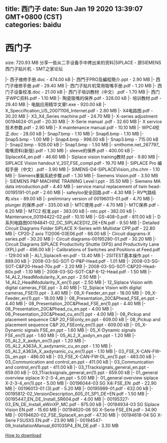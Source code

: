 
title: 西门子
date: Sun Jan 19 2020 13:39:07 GMT+0800 (CST)    
categories: baidu
---

# 西门子
size: 720.93 MB
 分享一些从二手设备手中拷出来的资料|SIPLACE - 原SIEMENS西门子贴片机 - SMT之家论坛
 
|- 西子维修手册.doc - 474.00 kB
|- 西門子PRO及編程簡介.ppt - 2.90 MB
|- 西门子维修手册.pdf - 29.40 MB
|- 西门子贴片机常用吸嘴手册.pdf - 1.20 MB
|- 西门子设备校准.doc - 21.00 kB
|- 西门子培训教材（中文）.pdf - 1.70 MB
|- 西门子WPC资料.pdf - 1.10 MB
|- 陶瓷吸嘴的保养.pdf - 328.00 kB
|- 培训教材.pdf - 29.40 MB
|- 电脑应用精华文章!.exe - 920.00 kB
|- X_Speccification_US_20071106_Internet.pdf - 2.80 MB
|- X4电路图.pdf - 30.20 MB
|- X3_X4_Series machine.pdf - 24.70 MB
|- X-series adjustment 00194624-01.pdf - 20.30 MB
|- X-Serie manual  .pdf - 32.60 MB
|- X service技术参数.pdf - 2.90 MB
|- X maintenance manual.pdf - 10.10 MB
|- WPC4校正.doc - 28.00 kB
|- Snap7.bmp - 1.10 MB
|- Snap6.bmp - 1.10 MB
|- Snap5.bmp - 1.00 MB
|- Snap4.bmp - 998.00 kB
|- Snap3.bmp - 715.00 kB
|- Snap2.bmp - 926.00 kB
|- Snap1.bmp - 1.50 MB
|- smthome.net_267797_吸嘴资料(新版).pdf - 1.30 MB
|- sleeve的保养.pdf - 400.00 kB
|- SiplaceX4_en.pdf - 46.60 MB
|- Siplace vision training教材.ppt - 9.80 MB
|- SIPLACE Vision handout V_207_FSE_compl.pdf - 19.70 MB
|- SIPLACE Pro 编程手册（中文）.pdf - 3.90 MB
|- SIMENS-D4-SIPLACEVision_chs.chm - 1.10 MB
|- Siemens重裝系統步驟.pdf - 1.30 MB
|- Siemens Vision.pdf - 3.50 MB
|- SIEMENS P&P MACHINE TRAINING Level I.ppt - 35.50 MB
|- Siemens MA data introduction.pdf - 4.40 MB
|- service manul replacement of twin head-00195191-01.pdf - 2.60 MB
|- safeyloo安全回路.pdf - 4.30 MB
|- RV气路结构.xlsx - 89.00 kB
|- preliminary version of 00196013-01.pdf - 4.70 MB
|- plunger 的保养.pdf - 335.00 kB
|- MTC使用.pdf - 4.70 MB
|- MTC保养.pdf - 6.20 MB
|- MTC2 校准.ppt - 383.00 kB
|- mtc.ppt - 382.00 kB
|- Maintenance_00194422-02.pdf - 10.10 MB
|- GS-408-0.pdf - 811.00 kB
|- D系列电路图00194841-02_DC_SIPLACED12_DE+EN.pdf - 9.50 MB
|- Detailed Circuit Diagrams Folder SIPLACE X-Series with Multistar CPP.pdf - 22.80 MB
|- CP20-Z axis TI2006-03E06.pdf - 66.00 kB
|- Circuit diagrams-X series.pdf - 30.20 MB
|- Circuit diagrams-00195280-01.pdf - 30.20 MB
|- Circuit Diagrams SIPLACE Productivity Shuttle (XPS) and Productivity Lane (XPL).pdf - 496.00 kB
|- Calibrations of Switches and Positions at Feed.pdf - 129.00 kB
|- AL1_SiplaceX-en.pdf - 13.40 MB
|- 2SITEST基本操作.ppt - 889.00 kB
|- 2008-03-SG-SOT-D-P&P-Head.pdf - 1.01 MB
|- 2008-03-SG-SOT-C&P20-Head-70x.pdf - 2.20 MB
|- 2008-03-SG-SOT-C&P20-Head-60x.pdf - 1.10 MB
|- 2008-03-SG-SOT-C&P 6-12-Head.pdf - 1.50 MB
|- 14_AL2_HeadModularity_X_en.ppt - 2.50 MB
|- 14_AL2_HeadModularity_X_en(1).ppt - 2.50 MB
|- 12_Siplace Vision with digital cameras_FSE.ppt - 3.40 MB
|- 12_Siplace Vision with digital cameras_FSE(1).ppt - 3.40 MB
|- 09_X-Feeder_en.ppt - 18.00 MB
|- 09_X-Feeder_en(1).ppt - 18.00 MB
|- 08_Presentation_20C&Phead_FSE_en.ppt - 4.40 MB
|- 08_Presentation_20C&Phead_FSE_en(1).ppt - 4.40 MB
|- 08_Presentation_20C&Phead_cu_en.ppt - 4.00 MB
|- 08_Presentation_20C&Phead_cu_en(1).ppt - 4.00 MB
|- 08_Pickup and placement sequence C&P 20_FSEonly_en.ppt - 609.00 kB
|- 08_Pickup and placement sequence C&P 20_FSEonly_en(1).ppt - 609.00 kB
|- 05_X-Dynamic signals FSE_en.ppt - 1.60 MB
|- 05_X-Dynamic signals FSE_en(1).ppt - 1.60 MB
|- 05_AL2_X_axdyn_en.ppt - 1.20 MB
|- 05_AL2_X_axdyn_en(1).ppt - 1.20 MB
|- 05_AL2_A363A_X_axdynamic_cu_en.ppt - 1.10 MB
|- 05_AL2_A363A_X_axdynamic_cu_en(1).ppt - 1.10 MB
|- 03_FSE_X-CAN-FW-DL_en.ppt - 486.00 kB
|- 03_FSE_X-CAN-FW-DL_en(1).ppt - 483.00 kB
|- 03_Communication and control_en.ppt - 411.00 kB
|- 03_Communication and control_en(1).ppt - 411.00 kB
|- 03_1Tracksignals_general_en.ppt - 659.00 kB
|- 03_1Tracksignals_general_en(1).ppt - 659.00 kB
|- 01_general overview siplace X-2-3-4_en.ppt - 5.00 MB
|- 01_general overview siplace X-2-3-4_en(1).ppt - 5.00 MB
|- 00196044-03 SG X4i FSE_EN .pdf - 22.90 MB
|- 00196013-01 (3).pdf - 5.20 MB
|- 00195989-01.pdf - 632.00 kB
|- 00195812-02_VersionDescription_605_01_SP1_DE+EN.pdf - 1.50 MB
|- 00195447_EN_DE_Install_SR604.pdf - 4.00 MB
|- 00195327-03_EN_DE_Install_eWinXP_MC.pdf - 975.00 kB
|- 00194934-03 SG Siplace Vision EN.pdf - 15.60 MB
|- 00194620-06 SG  X-Serie FSE_EN.pdf - 34.90 MB
|- 00194620-02_FSE_SiplaceX_en.pdf - 47.30 MB
|- 00194618-04 SG X-Serie FSUSXS EN.pdf - 23.90 MB
|- 00194547-09_InstallationManual_60103SP4_EN_DE.pdf - 3.30 MB

[How to download](https://bpcam.bemobtrk.com/go/2ceec3aa-1ca2-46d6-b9ff-aaa5c184517c?jno=4927)